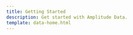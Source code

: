```yaml
---
title: Getting Started
description: Get started with Amplitude Data. 
template: data-home.html
---
```

 <!-- overridden by data-home.html>